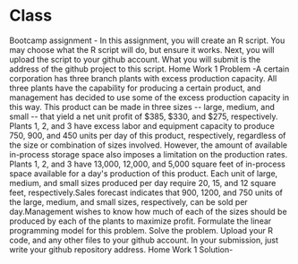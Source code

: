 # Class
Bootcamp assignment - In this assignment, you will create an R script. You may choose what the R script will do, but ensure it works. Next, you will upload the script to your github account. What you will submit is the address of the github project to this script.
Home Work 1 Problem -A certain corporation has three branch plants with excess production capacity. All three plants have the capability for producing a certain product, and management has decided to use some of the excess production capacity in this way. This product can be made in three sizes -- large, medium, and small -- that yield a net unit profit of $385, $330, and $275, respectively. Plants 1, 2, and 3 have excess labor and equipment capacity to produce 750, 900, and 450 units per day of this product, respectively, regardless of the size or combination of sizes involved. However, the amount of available in-process storage space also imposes a limitation on the production rates. Plants 1, 2, and 3 have 13,000, 12,000, and 5,000 square feet of in-process space available for a day's production of this product. Each unit of large, medium, and small sizes produced per day require 20, 15, and 12 square feet, respectively.Sales forecast indicates that 900, 1200, and 750 units of the large, medium, and small sizes, respectively, can be sold per day.Management wishes to know how much of each of the sizes should be produced by each of the plants to maximize profit. Formulate the linear programming model for this problem. Solve the problem. Upload your R code, and any other files to your github account. In your submission, just write your github repository address.
Home Work 1 Solution-
